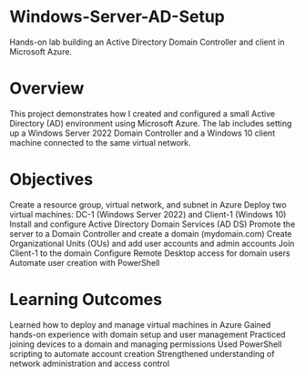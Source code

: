 # Windows-Server-AD-Setup
Hands-on lab building an Active Directory Domain Controller and client in Microsoft Azure.

# Overview
This project demonstrates how I created and configured a small Active Directory (AD) environment using Microsoft Azure.
The lab includes setting up a Windows Server 2022 Domain Controller and a Windows 10 client machine connected to the same virtual network.

# Objectives
Create a resource group, virtual network, and subnet in Azure
Deploy two virtual machines: DC-1 (Windows Server 2022) and Client-1 (Windows 10)
Install and configure Active Directory Domain Services (AD DS)
Promote the server to a Domain Controller and create a domain (mydomain.com)
Create Organizational Units (OUs) and add user accounts and admin accounts
Join Client-1 to the domain
Configure Remote Desktop access for domain users
Automate user creation with PowerShell

# Learning Outcomes
Learned how to deploy and manage virtual machines in Azure
Gained hands-on experience with domain setup and user management
Practiced joining devices to a domain and managing permissions
Used PowerShell scripting to automate account creation
Strengthened understanding of network administration and access control
